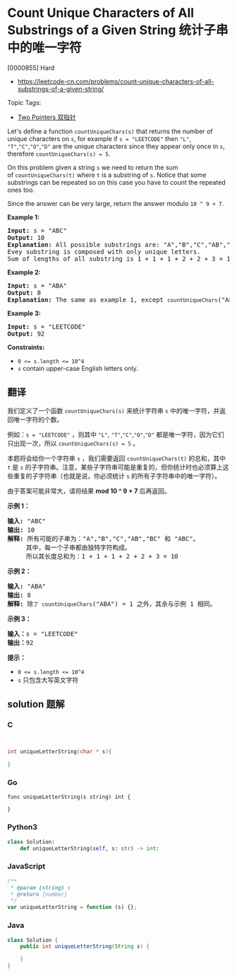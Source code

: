 # Count Unique Characters of All Substrings of a Given String 统计子串中的唯一字符

[0000855] Hard

- https://leetcode-cn.com/problems/count-unique-characters-of-all-substrings-of-a-given-string/

Topic Tags:

- [Two Pointers 双指针](https://leetcode-cn.com/tag/two-pointers/)

Let's define a function `countUniqueChars(s)` that returns the number of unique characters on `s`, for example if `s = "LEETCODE"` then `"L"`, `"T"`,`"C"`,`"O"`,`"D"` are the unique characters since they appear only once in `s`, therefore `countUniqueChars(s) = 5`.

On this problem given a string `s` we need to return the sum of `countUniqueChars(t)` where `t` is a substring of `s`. Notice that some substrings can be repeated so on this case you have to count the repeated ones too.

Since the answer can be very large, return the answer modulo `10 ^ 9 + 7`.

**Example 1:**

<pre><strong>Input:</strong> s = "ABC"
<strong>Output:</strong> 10
<strong>Explanation: </strong>All possible substrings are: "A","B","C","AB","BC" and "ABC".
Evey substring is composed with only unique letters.
Sum of lengths of all substring is 1 + 1 + 1 + 2 + 2 + 3 = 10
</pre>

**Example 2:**

<pre><strong>Input:</strong> s = "ABA"
<strong>Output:</strong> 8
<strong>Explanation: </strong>The same as example 1, except <code>countUniqueChars</code>("ABA") = 1.
</pre>

**Example 3:**

<pre><strong>Input:</strong> s = "LEETCODE"
<strong>Output:</strong> 92
</pre>

**Constraints:**

- `0 <= s.length <= 10^4`
- `s` contain upper-case English letters only.

## 翻译

我们定义了一个函数 `countUniqueChars(s)` 来统计字符串 `s` 中的唯一字符，并返回唯一字符的个数。

例如：`s = "LEETCODE"` ，则其中 `"L"`, `"T"`,`"C"`,`"O"`,`"D"` 都是唯一字符，因为它们只出现一次，所以 `countUniqueChars(s) = 5` 。

本题将会给你一个字符串 `s` ，我们需要返回 `countUniqueChars(t)` 的总和，其中 `t` 是 `s` 的子字符串。注意，某些子字符串可能是重复的，但你统计时也必须算上这些重复的子字符串（也就是说，你必须统计 `s` 的所有子字符串中的唯一字符）。

由于答案可能非常大，请将结果 **mod 10 ^ 9 + 7** 后再返回。

**示例 1：**

<pre><strong>输入: </strong>"ABC"
<strong>输出: </strong>10
<strong>解释:</strong> 所有可能的子串为："A","B","C","AB","BC" 和 "ABC"。
     其中，每一个子串都由独特字符构成。
     所以其长度总和为：1 + 1 + 1 + 2 + 2 + 3 = 10
</pre>

**示例 2：**

<pre><strong>输入: </strong>"ABA"
<strong>输出: </strong>8
<strong>解释: </strong>除<code>了 countUniqueChars</code>("ABA") = 1 之外，其余与示例 1 相同。
</pre>

**示例 3：**

<pre><strong>输入：</strong>s = "LEETCODE"
<strong>输出：</strong>92
</pre>

**提示：**

- `0 <= s.length <= 10^4`
- `s` 只包含大写英文字符

## solution 题解

### C

```c


int uniqueLetterString(char * s){

}


```

### Go

```golang
func uniqueLetterString(s string) int {

}
```

### Python3

```python
class Solution:
    def uniqueLetterString(self, s: str) -> int:
```

### JavaScript

```javascript
/**
 * @param {string} s
 * @return {number}
 */
var uniqueLetterString = function (s) {};
```

### Java

```java
class Solution {
    public int uniqueLetterString(String s) {

    }
}
```
